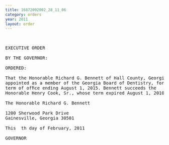 ```yaml
---
title: 16872092002_28_11_06
category: orders
year: 2011
layout: order
---
```


<pre> 

EXECUTIVE ORDER

BY THE GOVERNOR:

ORDERED:

That the Honorable Richard G. Bennett of Hall County, Georgia, is
appointed as a member of the Georgia Board of Dentistry, for a
term of ofﬁce ending August 1, 2015. Bennett succeeds the
Honorable Henry Cook, Sr., whose term expired August 1, 2010.

The Honorable Richard G. Bennett

1200 Sherwood Park Drive
Gainesville, Georgia 30501

This  th day of February, 2011

GOVERNOR

</pre>
